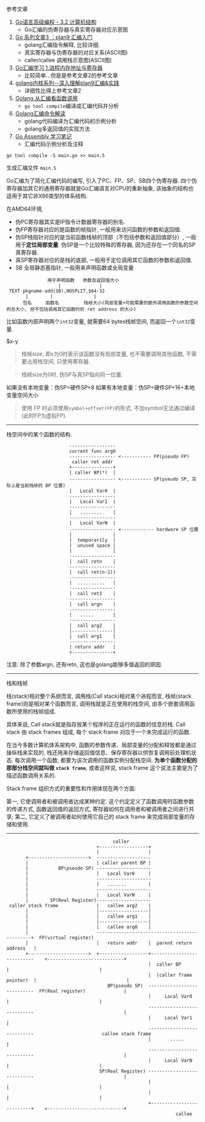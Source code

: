 参考文章

1. [Go语言高级编程 - 3.2 计算机结构](https://www.jishuchi.com/read/GO/681?wd=http)
      - Go汇编的伪寄存器与真实寄存器对应示意图
2. [Go 系列文章3 ：plan9 汇编入门](http://xargin.com/plan9-assembly/)
      - golang汇编指令解释, 比较详细.
      - 真实寄存器与伪寄存器的对应关系(ASCII图)
      - caller/callee 调用栈示意图(ASCII图)
3. [Go汇编学习 1.进程内存地址与寄存器](https://mzh.io/进程内存地址空间/)
      - 比较简单...但是是参考文章2的参考文章
4. [golang内核系列--深入理解plan9汇编&实践](https://zhuanlan.zhihu.com/p/56750445)
      - 详细性比得上参考文章2
5. [Golang 从汇编看函数调用](https://laily.net/article/Golang%20从汇编看函数调用)
      - `go tool compile`编译成汇编代码并分析
6. [Golang汇编命令解读](https://www.cnblogs.com/yjf512/p/6132868.html)
      - golang代码编译为汇编代码的示例分析
      - golang多返回值的实现方法
7. [Go Assembly 学习笔记](https://segmentfault.com/a/1190000010984538)
      - 汇编代码示例分析及注释

```
go tool compile -S main.go >> main.S
```

生成汇编文件 `main.S`

Go汇编为了简化汇编代码的编写, 引入了PC、FP、SP、SB四个伪寄存器. 四个伪寄存器加其它的通用寄存器就是Go汇编语言对CPU的重新抽象, 该抽象的结构也适用于其它非X86类型的体系结构. 

在AMD64环境, 

- 伪PC寄存器其实是IP指令计数器寄存器的别名. 
- 伪FP寄存器对应的是函数的帧指针, 一般用来访问函数的参数和返回值. 
- 伪SP栈指针对应的是当前函数栈帧的顶部（不包括参数和返回值部分）, 一般用于**定位局部变量**. 伪SP是一个比较特殊的寄存器, 因为还存在一个同名的SP真寄存器. 
- 真SP寄存器对应的是栈的底部, 一般用于定位调用其它函数的参数和返回值. 
- SB 全局静态基指针, 一般用来声明函数或全局变量

```
               用于声明函数   参数及返回值大小
                   |              | 
 TEXT pkgname·add(SB),NOSPLIT,$64-32
       |        |               |
      包名     函数名         栈帧大小(局部变量+可能需要的额外调用函数的参数空间的总大小, 但不包括调用其它函数时的 ret address 的大小)
```

比如函数内部声明两个`int32`变量, 就需要64 bytes栈帧空间, 而返回一个`int32`变量.

$x-y

> 栈帧size, 即x为0时表示该函数没有局部变量, 也不需要调用其他函数, 不需要占用栈空间, 只使用寄存器.

> 栈帧size为0时, 伪SP与真SP指向同一位置.

如果没有本地变量：伪SP=硬件SP+8
如果有本地变量：伪SP=硬件SP+16+本地变量空间大小

> 使用 FP 时必须使用`symbol+offset(FP)`的形式, 不加symbol无法通过编译(此时FP为虚拟FP).

------

栈空间中的某个函数的结构.

```
                       -----------------                                           
                       current func arg0                                           
                       ----------------- <----------- FP(pseudo FP)                
                        caller ret addr                                            
                       +---------------+                                           
                       | caller BP(*)  |                                           
                       ----------------- <----------- SP(pseudo SP, 实际上是当前栈帧的 BP 位置)
                       |   Local Var0  |                                           
                       -----------------                                           
                       |   Local Var1  |                                           
                       -----------------                                           
                       |   ........    |                                           
                       -----------------                                           
                       |   Local VarN  |                                           
                       ----------------- <------------ hardware SP 位置             
                       |               |                                           
                       |  temporarily  |                                           
                       |  unused space |                                           
                       |               |                                           
                       -----------------                                           
                       |  call retn    |                                           
                       -----------------                                           
                       |  call ret(n-1)|                                           
                       -----------------                                           
                       |  ..........   |                                           
                       -----------------                                           
                       |  call ret1    |                                           
                       -----------------                                           
                       |  call argn    |                                           
                       -----------------                                           
                       |   .....       |                                           
                       -----------------                                           
                       |  call arg2    |                                           
                       |---------------|                                           
                       |  call arg1    |                                           
                       -----------------            
                       | return addr   |                                           
                       +---------------+                                           
```

注意: 除了参数argn, 还有retn, 这也是golang能够多值返回的原因.

------

栈和栈帧

栈(stack)相对整个系统而言, 调用栈(Call stack)相对某个进程而言, 栈帧(stack frame)则是相对某个函数而言, 调用栈就是正在使用的栈空间, 由多个嵌套调用函数所使用的栈帧组成. 

具体来说, Call stack就是指存放某个程序的正在运行的函数的信息的栈. Call stack 由 stack frames 组成, 每个 stack frame 对应于一个未完成运行的函数. 

在当今多数计算机体系架构中, 函数的参数传递、局部变量的分配和释放都是通过操纵栈来实现的. 栈还用来存储返回值信息、保存寄存器以供恢复调用前处理机状态. 每次调用一个函数, 都要为该次调用的函数实例分配栈空间. **为单个函数分配的那部分栈空间就叫做 `stack frame`**, 或者这样说, stack frame 这个说法主要是为了描述函数调用关系的. 

Stack frame 组织方式的重要性和作用体现在两个方面:

第一, 它使调用者和被调用者达成某种约定. 这个约定定义了函数调用时函数参数的传递方式, 函数返回值的返回方式, 寄存器如何在调用者和被调用者之间进行共享;
第二, 它定义了被调用者如何使用它自己的 stack frame 来完成局部变量的存储和使用. 

------

```
                                       caller                                                                              
                                 +------------------+                                                                      
                                 |                  |                                                                      
       +---------------------->  --------------------                                                                      
       |                         | caller parent BP |                                                                      
       |           BP(pseudo SP) --------------------                                                                      
       |                         |   Local Var0     |                                                                      
       |                         --------------------                                                                      
       |                         |   .......        |                                                                      
       |                         --------------------                                                                      
       |                         |   Local VarN     |                                                                      
       |        SP(Real Register)--------------------                                                  
 caller stack frame              |   callee arg2    |                                                                      
       |                         |------------------|                                                                      
       |                         |   callee arg1    |                                                                      
       |                         |------------------|                                                                      
       |                         |   callee arg0    |                                                                      
       |                         ----------------------------------------------+  FP(virtual register)                                         
       |                         |   return addr    |  parent return address   |                                           
       +---------------------->  +------------------+---------------------------    <----------------------------+         
                                                    |  caller BP               |                                 |         
                                                    |  (caller frame pointer)  |                                 |         
                                     BP(pseudo SP)  ----------------------------  FP(Real register)              |         
                                                    |     Local Var0           |                                 |         
                                                    ----------------------------                                 |         
                                                    |     Local Var1           |                                           
                                                    ----------------------------                         callee stack frame
                                                    |       .....              |                                           
                                                    ----------------------------                                 |         
                                                    |     Local VarN           |                                 |         
                                  SP(Real Register) ----------------------------                                 |         
                                                    |                          |                                 |         
                                                    |                          |                                 |         
                                                    +--------------------------+    <----------------------------+         
                                                              callee
```
